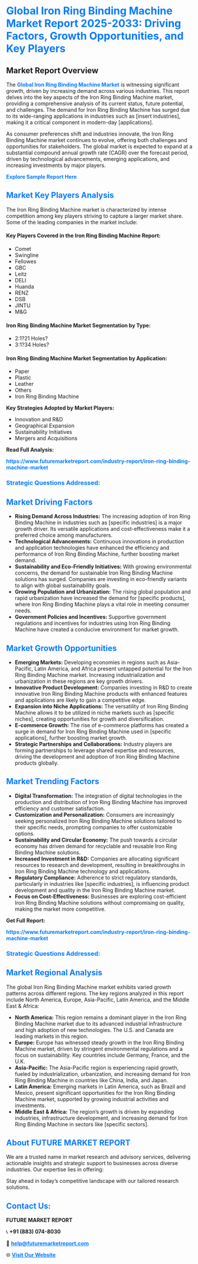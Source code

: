 <h1 style="color: #007BFF;">Global Iron Ring Binding Machine Market Report 2025-2033: Driving Factors, Growth Opportunities, and Key Players</h1>

<section id="overview">
<h2>Market Report Overview</h2>
<p>The <a href="https://www.futuremarketreport.com/industry-report/iron-ring-binding-machine-market" style="color: #007BFF; text-decoration: none;"><strong>Global Iron Ring Binding Machine Market</strong></a> is witnessing significant growth, driven by increasing demand across various industries. This report delves into the key aspects of the Iron Ring Binding Machine market, providing a comprehensive analysis of its current status, future potential, and challenges. The demand for Iron Ring Binding Machine has surged due to its wide-ranging applications in industries such as [insert industries], making it a critical component in modern-day [applications].</p>
<p>As consumer preferences shift and industries innovate, the Iron Ring Binding Machine market continues to evolve, offering both challenges and opportunities for stakeholders. The global market is expected to expand at a substantial compound annual growth rate (CAGR) over the forecast period, driven by technological advancements, emerging applications, and increasing investments by major players.</p>
</section>

<section id="overview">
<p><a href="https://www.futuremarketreport.com/request-sample/reportId=127844" style="color: #007BFF; text-decoration: none;"><strong>Explore Sample Report Here</strong></a></p>
</section>

<section id="key-players">
<h2 style="color: #007BFF;">Market Key Players Analysis</h2>
<p>The Iron Ring Binding Machine market is characterized by intense competition among key players striving to capture a larger market share. Some of the leading companies in the market include:</p>
<h4>Key Players Covered in the Iron Ring Binding Machine Report:</h4>
<ul><li>Comet</li><li>Swingline</li><li>Fellowes</li><li>GBC</li><li>Leitz</li><li>DELI</li><li>Huanda</li><li>RENZ</li><li>DSB</li><li>JINTU</li><li>M&amp;G</li></ul>
<h4>Iron Ring Binding Machine Market Segmentation by Type:</h4>
<ul><li>2:1?21 Holes?</li><li>3:1?34 Holes?</li></ul>

<h4>Iron Ring Binding Machine Market Segmentation by Application:</h4>
<ul><li>Paper</li><li>Plastic</li><li>Leather</li><li>Others</li><li>Iron Ring Binding Machine</li></ul>
<p><strong>Key Strategies Adopted by Market Players:</strong></p>
<ul>
<li>Innovation and R&D</li>
<li>Geographical Expansion</li>
<li>Sustainability Initiatives</li>
<li>Mergers and Acquisitions</li>
</ul>
</section>

<section>
<p><strong>Read Full Analysis: </strong></p><a href="https://www.futuremarketreport.com/industry-report/iron-ring-binding-machine-market" style="color: #007BFF; text-decoration: none;"><strong>https://www.futuremarketreport.com/industry-report/iron-ring-binding-machine-market</strong></a>
<h3 style="color: #007BFF;">Strategic Questions Addressed:</h3>
</section>

<section id="driving-factors">
<h2 style="color: #007BFF;">Market Driving Factors</h2>
<ul>
<li><strong>Rising Demand Across Industries:</strong> The increasing adoption of Iron Ring Binding Machine in industries such as [specific industries] is a major growth driver. Its versatile applications and cost-effectiveness make it a preferred choice among manufacturers.</li>
<li><strong>Technological Advancements:</strong> Continuous innovations in production and application technologies have enhanced the efficiency and performance of Iron Ring Binding Machine, further boosting market demand.</li>
<li><strong>Sustainability and Eco-Friendly Initiatives:</strong> With growing environmental concerns, the demand for sustainable Iron Ring Binding Machine solutions has surged. Companies are investing in eco-friendly variants to align with global sustainability goals.</li>
<li><strong>Growing Population and Urbanization:</strong> The rising global population and rapid urbanization have increased the demand for [specific products], where Iron Ring Binding Machine plays a vital role in meeting consumer needs.</li>
<li><strong>Government Policies and Incentives:</strong> Supportive government regulations and incentives for industries using Iron Ring Binding Machine have created a conducive environment for market growth.</li>
</ul>
</section>

<section id="growth-opportunities">
<h2 style="color: #007BFF;">Market Growth Opportunities</h2>
<ul>
<li><strong>Emerging Markets:</strong> Developing economies in regions such as Asia-Pacific, Latin America, and Africa present untapped potential for the Iron Ring Binding Machine market. Increasing industrialization and urbanization in these regions are key growth drivers.</li>
<li><strong>Innovative Product Development:</strong> Companies investing in R&D to create innovative Iron Ring Binding Machine products with enhanced features and applications are likely to gain a competitive edge.</li>
<li><strong>Expansion into Niche Applications:</strong> The versatility of Iron Ring Binding Machine allows it to be utilized in niche markets such as [specific niches], creating opportunities for growth and diversification.</li>
<li><strong>E-commerce Growth:</strong> The rise of e-commerce platforms has created a surge in demand for Iron Ring Binding Machine used in [specific applications], further boosting market growth.</li>
<li><strong>Strategic Partnerships and Collaborations:</strong> Industry players are forming partnerships to leverage shared expertise and resources, driving the development and adoption of Iron Ring Binding Machine products globally.</li>
</ul>
</section>

<section id="trending-factors">
<h2 style="color: #007BFF;">Market Trending Factors</h2>
<ul>
<li><strong>Digital Transformation:</strong> The integration of digital technologies in the production and distribution of Iron Ring Binding Machine has improved efficiency and customer satisfaction.</li>
<li><strong>Customization and Personalization:</strong> Consumers are increasingly seeking personalized Iron Ring Binding Machine solutions tailored to their specific needs, prompting companies to offer customizable options.</li>
<li><strong>Sustainability and Circular Economy:</strong> The push towards a circular economy has driven demand for recyclable and reusable Iron Ring Binding Machine solutions.</li>
<li><strong>Increased Investment in R&D:</strong> Companies are allocating significant resources to research and development, resulting in breakthroughs in Iron Ring Binding Machine technology and applications.</li>
<li><strong>Regulatory Compliance:</strong> Adherence to strict regulatory standards, particularly in industries like [specific industries], is influencing product development and quality in the Iron Ring Binding Machine market.</li>
<li><strong>Focus on Cost-Effectiveness:</strong> Businesses are exploring cost-efficient Iron Ring Binding Machine solutions without compromising on quality, making the market more competitive.</li>
</ul>
</section>

<section>
<p><strong>Get Full Report: </strong></p><a href="https://www.futuremarketreport.com/industry-report/iron-ring-binding-machine-market" style="color: #007BFF; text-decoration: none;"><strong>https://www.futuremarketreport.com/industry-report/iron-ring-binding-machine-market</strong></a>
<h3 style="color: #007BFF;">Strategic Questions Addressed:</h3>
</section>


<section id="regional-analysis">
<h2 style="color: #007BFF;">Market Regional Analysis</h2>
<p>The global Iron Ring Binding Machine market exhibits varied growth patterns across different regions. The key regions analyzed in this report include North America, Europe, Asia-Pacific, Latin America, and the Middle East & Africa:</p>
<ul>
<li><strong>North America:</strong> This region remains a dominant player in the Iron Ring Binding Machine market due to its advanced industrial infrastructure and high adoption of new technologies. The U.S. and Canada are leading markets in this region.</li>
<li><strong>Europe:</strong> Europe has witnessed steady growth in the Iron Ring Binding Machine market, driven by stringent environmental regulations and a focus on sustainability. Key countries include Germany, France, and the U.K.</li>
<li><strong>Asia-Pacific:</strong> The Asia-Pacific region is experiencing rapid growth, fueled by industrialization, urbanization, and increasing demand for Iron Ring Binding Machine in countries like China, India, and Japan.</li>
<li><strong>Latin America:</strong> Emerging markets in Latin America, such as Brazil and Mexico, present significant opportunities for the Iron Ring Binding Machine market, supported by growing industrial activities and investments.</li>
<li><strong>Middle East & Africa:</strong> The region’s growth is driven by expanding industries, infrastructure development, and increasing demand for Iron Ring Binding Machine in sectors like [specific sectors].</li>
</ul>
</section>

<footer>
<h2 style="color: #007BFF;">About FUTURE MARKET REPORT</h2>
<p>We are a trusted name in market research and advisory services, delivering actionable insights and strategic support to businesses across diverse industries. Our expertise lies in offering:</p>

<p>Stay ahead in today’s competitive landscape with our tailored research solutions.</p>

<h2 style="color: #007BFF;">Contact Us:</h2>
<p><strong>FUTURE MARKET REPORT</strong></p>
<p>📞 <strong>+91 (883) 074-8030</strong></p>
<p>📧 <strong><a href="mailto:help@futuremarketreport.com" style="color: #007BFF;">help@futuremarketreport.com</a></strong></p>
<p>🌐 <strong><a href="https://www.futuremarketreport.com/" style="color: #007BFF;">Visit Our Website</a></strong></p>
</footer>